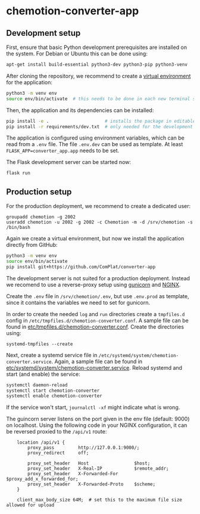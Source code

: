 chemotion-converter-app
=======================

Development setup
-----------------

First, ensure that basic Python development prerequisites are installed on the system. For Debian or Ubuntu this can be done using:

```bash
apt-get install build-essential python3-dev python3-pip python3-venv
```

After cloning the repository, we recommend to create a [virtual environment](https://docs.python.org/3/tutorial/venv.html) for the application:

```bash
python3 -m venv env
source env/bin/activate  # this needs to be done in each new terminal session
```

Then, the application and its dependencies can be installed:

```bash
pip install -e .                     # installs the package in editable mode
pip install -r requirements/dev.txt  # only needed for the development setup
```

The application is configured using environment variables, which can be read from a `.env` file. The file `.env.dev` can be used as template. At least `FLASK_APP=converter_app.app` needs to be set.

The Flask development server can be started now:

```bash
flask run
```

Production setup
----------------

For the production deployment, we recommend to create a dedicated user:

```
groupadd chemotion -g 2002
useradd chemotion -u 2002 -g 2002 -c Chemotion -m -d /srv/chemotion -s /bin/bash
```

Again we create a virtual environment, but now we install the application directly from GitHub:

```bash
python3 -m venv env
source env/bin/activate
pip install git+https://github.com/ComPlat/converter-app
```

The development server is not suited for a production deployment. Instead we recomend to use a reverse-proxy setup using [gunicorn](https://gunicorn.org/) and [NGINX](https://www.nginx.com/).

Create the `.env` file in `/srv/chemotion/.env`, but use `.env.prod` as template, since it contains the variables we need to set for gunicorn.

In order to create the needed `log` and `run` directories create a `tmpfiles.d` config in `/etc/tmpfiles.d/chemotion-converter.conf`. A sample file can be found in [etc/tmpfiles.d/chemotion-converter.conf](etc/tmpfiles.d/chemotion-converter.conf). Create the directories using:

```
systemd-tmpfiles --create
```

Next, create a systemd service file in `/etc/systemd/system/chemotion-converter.service`. Again, a sample file can be found in [etc/systemd/system/chemotion-converter.service](etc/systemd/system/chemotion-converter.service). Reload systemd and start (and enable) the service:

```bash
systemctl daemon-reload
systemctl start chemotion-converter
systemctl enable chemotion-converter
```

If the service won't start, `journalctl -xf` might indicate what is wrong.

The guincorn server listens on the port given in the env file (default: 9000) on localhost. Using the following code in your NGINX configuration, it can be reversed proxied to the `/api/v1` route:

```nginx
    location /api/v1 {
        proxy_pass         http://127.0.0.1:9000/;
        proxy_redirect     off;

        proxy_set_header   Host                 $host;
        proxy_set_header   X-Real-IP            $remote_addr;
        proxy_set_header   X-Forwarded-For      $proxy_add_x_forwarded_for;
        proxy_set_header   X-Forwarded-Proto    $scheme;
    }

    client_max_body_size 64M;  # set this to the maximum file size allowed for upload
```
